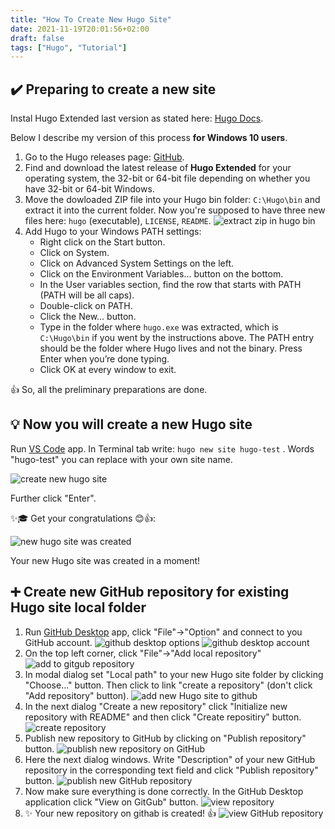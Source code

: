 ```yaml
---
title: "How To Create New Hugo Site"
date: 2021-11-19T20:01:56+02:00
draft: false
tags: ["Hugo", "Tutorial"]
---
```


## ✔️ Preparing to create a new site

Instal Hugo Extended last version as stated here: [Hugo Docs](https://gohugo.io/getting-started/installing/).

Below I describe my version of this process **for Windows 10 users**.

1. Go to the Hugo releases page: [GitHub](https://github.com/gohugoio/hugo/releases).
2. Find and download the latest release of **Hugo Extended** for your operating system, the 32-bit or 64-bit file depending on whether you have 32-bit or 64-bit Windows.
3. Move the dowloaded ZIP file into your Hugo bin folder: `C:\Hugo\bin` and extract it into the current folder. Now you're supposed to have three new files here: `hugo` (executable), `LICENSE`, `README`.
![extract zip in hugo bin](extract-hugo-bin.jpg)
4. Add Hugo to your Windows PATH settings:
    - Right click on the Start button.
    - Click on System.
    - Click on Advanced System Settings on the left.
    - Click on the Environment Variables… button on the bottom.
    - In the User variables section, find the row that starts with PATH (PATH will be all caps).
    - Double-click on PATH.
    - Click the New… button.
    - Type in the folder where `hugo.exe` was extracted, which is `C:\Hugo\bin` if you went by the instructions above. The PATH entry should be the folder where Hugo lives and not the binary. Press Enter when you’re done typing.
    - Click OK at every window to exit.

👍 So, all the preliminary preparations are done.

## 💡 Now you will create a new Hugo site

Run [VS Code](https://code.visualstudio.com/) app. In Terminal tab write: `hugo new site hugo-test` . Words "hugo-test" you can replace with your own site name.

![create new hugo site](create-new-site.jpg)

Further click "Enter".

✨🎓 Get your congratulations 😊👍:

![new hugo  site was created](create-new-site-2.jpg)

Your new Hugo site was created in a moment!

## ➕ Create new GitHub repository for existing Hugo site local folder

1. Run [GitHub Desktop](https://desktop.github.com/) app, click "File"->"Option" and connect to you GitHub account.
![github desktop options](github-desktop-options.jpg)
![github desktop account](github-desktop-account.jpg)
2. On the top left corner, click "File"->"Add local repository"
![add to gitgub repository](add-repository.jpg)
3. In modal dialog set "Local path" to your new Hugo site folder by clicking "Choose..." button. Then click to link "create a repository" (don't click "Add repository" button).
![add new Hugo site to github](add-repository-2.jpg)
4. In the next dialog "Create a new repository" click "Initialize new repository with README" and then click "Create repositiry" button.
![create repository](create-repository.jpg)
5. Publish new repository to GitHub by clicking on "Publish repository" button.
![publish new repository on GitHub](publish-repository.jpg)
6. Here the next dialog windows. Write "Description" of your new GitHub repository in the corresponding text field and click "Publish repository" button.
![publish new GitHub repository](publish-repository-2.jpg)
7. Now make sure everything is done correctly. In the GitHub Desktop application click "View on GitGub" button.
![view repository](view-repository.jpg)
8. ✨ Your new repository on githab is created! 👍
![view GitHub repository](view-repository-2.jpg)
